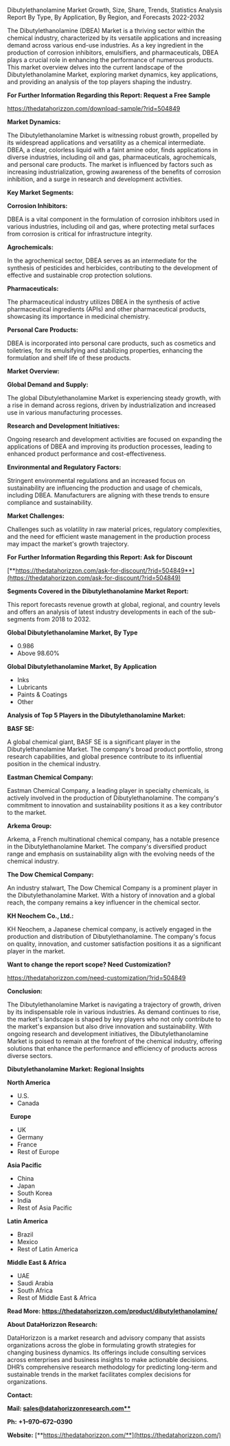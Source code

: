 ﻿Dibutylethanolamine Market Growth, Size, Share, Trends, Statistics Analysis Report By Type, By Application, By Region, and Forecasts 2022-2032

The Dibutylethanolamine (DBEA) Market is a thriving sector within the chemical industry, characterized by its versatile applications and increasing demand across various end-use industries. As a key ingredient in the production of corrosion inhibitors, emulsifiers, and pharmaceuticals, DBEA plays a crucial role in enhancing the performance of numerous products. This market overview delves into the current landscape of the Dibutylethanolamine Market, exploring market dynamics, key applications, and providing an analysis of the top players shaping the industry.

**For Further Information Regarding this Report: Request a Free Sample**

<https://thedatahorizzon.com/download-sample/?rid=504849>

**Market Dynamics:**

The Dibutylethanolamine Market is witnessing robust growth, propelled by its widespread applications and versatility as a chemical intermediate. DBEA, a clear, colorless liquid with a faint amine odor, finds applications in diverse industries, including oil and gas, pharmaceuticals, agrochemicals, and personal care products. The market is influenced by factors such as increasing industrialization, growing awareness of the benefits of corrosion inhibition, and a surge in research and development activities.

**Key Market Segments:**

**Corrosion Inhibitors:**

DBEA is a vital component in the formulation of corrosion inhibitors used in various industries, including oil and gas, where protecting metal surfaces from corrosion is critical for infrastructure integrity.

**Agrochemicals:**

In the agrochemical sector, DBEA serves as an intermediate for the synthesis of pesticides and herbicides, contributing to the development of effective and sustainable crop protection solutions.

**Pharmaceuticals:**

The pharmaceutical industry utilizes DBEA in the synthesis of active pharmaceutical ingredients (APIs) and other pharmaceutical products, showcasing its importance in medicinal chemistry.

**Personal Care Products:**

DBEA is incorporated into personal care products, such as cosmetics and toiletries, for its emulsifying and stabilizing properties, enhancing the formulation and shelf life of these products.

**Market Overview:**

**Global Demand and Supply:**

The global Dibutylethanolamine Market is experiencing steady growth, with a rise in demand across regions, driven by industrialization and increased use in various manufacturing processes.

**Research and Development Initiatives:**

Ongoing research and development activities are focused on expanding the applications of DBEA and improving its production processes, leading to enhanced product performance and cost-effectiveness.

**Environmental and Regulatory Factors:**

Stringent environmental regulations and an increased focus on sustainability are influencing the production and usage of chemicals, including DBEA. Manufacturers are aligning with these trends to ensure compliance and sustainability.

**Market Challenges:**

Challenges such as volatility in raw material prices, regulatory complexities, and the need for efficient waste management in the production process may impact the market's growth trajectory.

**For Further Information Regarding this Report: Ask for Discount**	

[**https://thedatahorizzon.com/ask-for-discount/?rid=504849**](https://thedatahorizzon.com/ask-for-discount/?rid=504849)

**Segments Covered in the Dibutylethanolamine Market Report:**

This report forecasts revenue growth at global, regional, and country levels and offers an analysis of latest industry developments in each of the sub-segments from 2018 to 2032.

**Global Dibutylethanolamine Market, By Type**

- 0.986
- Above 98.60%

**Global Dibutylethanolamine Market, By Application**

- Inks
- Lubricants
- Paints & Coatings
- Other


**Analysis of Top 5 Players in the Dibutylethanolamine Market:**

**BASF SE:**

A global chemical giant, BASF SE is a significant player in the Dibutylethanolamine Market. The company's broad product portfolio, strong research capabilities, and global presence contribute to its influential position in the chemical industry.

**Eastman Chemical Company:**

Eastman Chemical Company, a leading player in specialty chemicals, is actively involved in the production of Dibutylethanolamine. The company's commitment to innovation and sustainability positions it as a key contributor to the market.

**Arkema Group:**

Arkema, a French multinational chemical company, has a notable presence in the Dibutylethanolamine Market. The company's diversified product range and emphasis on sustainability align with the evolving needs of the chemical industry.

**The Dow Chemical Company:**

An industry stalwart, The Dow Chemical Company is a prominent player in the Dibutylethanolamine Market. With a history of innovation and a global reach, the company remains a key influencer in the chemical sector.

**KH Neochem Co., Ltd.:**

KH Neochem, a Japanese chemical company, is actively engaged in the production and distribution of Dibutylethanolamine. The company's focus on quality, innovation, and customer satisfaction positions it as a significant player in the market.

**Want to change the report scope? Need Customization?**

<https://thedatahorizzon.com/need-customization/?rid=504849>

**Conclusion:**

The Dibutylethanolamine Market is navigating a trajectory of growth, driven by its indispensable role in various industries. As demand continues to rise, the market's landscape is shaped by key players who not only contribute to the market's expansion but also drive innovation and sustainability. With ongoing research and development initiatives, the Dibutylethanolamine Market is poised to remain at the forefront of the chemical industry, offering solutions that enhance the performance and efficiency of products across diverse sectors.

**Dibutylethanolamine Market: Regional Insights**

**North America**

- U.S.
- Canada

` `**Europe**

- UK
- Germany
- France
- Rest of Europe

**Asia Pacific**

- China
- Japan
- South Korea
- India
- Rest of Asia Pacific

**Latin America**

- Brazil
- Mexico
- Rest of Latin America

**Middle East & Africa**

- UAE
- Saudi Arabia
- South Africa
- Rest of Middle East & Africa

**Read More: <https://thedatahorizzon.com/product/dibutylethanolamine/>**

**About DataHorizzon Research:**

DataHorizzon is a market research and advisory company that assists organizations across the globe in formulating growth strategies for changing business dynamics. Its offerings include consulting services across enterprises and business insights to make actionable decisions. DHR’s comprehensive research methodology for predicting long-term and sustainable trends in the market facilitates complex decisions for organizations.

**Contact:**

**Mail: [sales@datahorizzonresearch.com**](mailto:sales@datahorizzonresearch.com)**

**Ph:** **+1–970–672–0390**

**Website:** [**https://thedatahorizzon.com/**](https://thedatahorizzon.com/)




